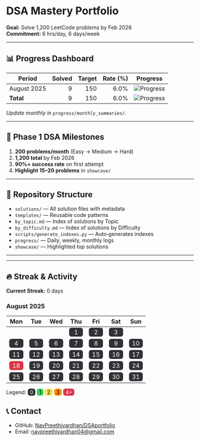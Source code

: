 # DSA Mastery Portfolio

**Goal:** Solve 1,200 LeetCode problems by Feb 2026  
**Commitment:** 6 hrs/day, 6 days/week

---

## 📊 Progress Dashboard

| Period               | Solved | Target | Rate (%) | Progress |
|----------------------|-------:|-------:|---------:|----------|
| August 2025          |      9 |    150 |     6.0% | ![Progress](https://geps.dev/progress/6) |
| **Total**            |      9 |    150 |     6.0% | ![Progress](https://geps.dev/progress/6) |

*Update monthly in `progress/monthly_summaries/`.*

---

## 🎯 Phase 1 DSA Milestones

1. **200 problems/month** (Easy → Medium → Hard)  
2. **1,200 total** by Feb 2026  
3. **90%+ success rate** on first attempt  
4. **Highlight 15–20 problems** in `showcase/`  

---

## 📁 Repository Structure

- `solutions/` — All solution files with metadata  
- `templates/` — Reusable code patterns  
- `by_topic.md` — Index of solutions by Topic  
- `by_difficulty.md` — Index of solutions by Difficulty  
- `scripts/generate_indexes.py` — Auto‐generates indexes  
- `progress/` — Daily, weekly, monthly logs  
- `showcase/` — Highlighted top solutions  

---

<!-- ## 🔧 Tools & Setup

- **Language:** Python 3.9+  
- **Testing:** `pytest`  
- **Formatting:** `black`, `flake8`  
- **Tracking:** Weights & Biases (optional)   -->

---

## 🔥 Streak & Activity
**Current Streak:** 0 days

### August 2025

Mon | Tue | Wed | Thu | Fri | Sat | Sun
---|---|---|---|---|---|---
  |   |   |   | <span style="display:inline-block; min-width:1.6em; text-align:center; padding:2px 6px; border-radius:6px; background:#2f3136; color:#ffffff;">1</span> | <span style="display:inline-block; min-width:1.6em; text-align:center; padding:2px 6px; border-radius:6px; background:#2f3136; color:#ffffff;">2</span> | <span style="display:inline-block; min-width:1.6em; text-align:center; padding:2px 6px; border-radius:6px; background:#2f3136; color:#ffffff;">3</span>
<span style="display:inline-block; min-width:1.6em; text-align:center; padding:2px 6px; border-radius:6px; background:#2f3136; color:#ffffff;">4</span> | <span style="display:inline-block; min-width:1.6em; text-align:center; padding:2px 6px; border-radius:6px; background:#2f3136; color:#ffffff;">5</span> | <span style="display:inline-block; min-width:1.6em; text-align:center; padding:2px 6px; border-radius:6px; background:#2f3136; color:#ffffff;">6</span> | <span style="display:inline-block; min-width:1.6em; text-align:center; padding:2px 6px; border-radius:6px; background:#2f3136; color:#ffffff;">7</span> | <span style="display:inline-block; min-width:1.6em; text-align:center; padding:2px 6px; border-radius:6px; background:#2f3136; color:#ffffff;">8</span> | <span style="display:inline-block; min-width:1.6em; text-align:center; padding:2px 6px; border-radius:6px; background:#2f3136; color:#ffffff;">9</span> | <span style="display:inline-block; min-width:1.6em; text-align:center; padding:2px 6px; border-radius:6px; background:#2f3136; color:#ffffff;">10</span>
<span style="display:inline-block; min-width:1.6em; text-align:center; padding:2px 6px; border-radius:6px; background:#2f3136; color:#ffffff;">11</span> | <span style="display:inline-block; min-width:1.6em; text-align:center; padding:2px 6px; border-radius:6px; background:#2f3136; color:#ffffff;">12</span> | <span style="display:inline-block; min-width:1.6em; text-align:center; padding:2px 6px; border-radius:6px; background:#2f3136; color:#ffffff;">13</span> | <span style="display:inline-block; min-width:1.6em; text-align:center; padding:2px 6px; border-radius:6px; background:#2f3136; color:#ffffff;">14</span> | <span style="display:inline-block; min-width:1.6em; text-align:center; padding:2px 6px; border-radius:6px; background:#2f3136; color:#ffffff;">15</span> | <span style="display:inline-block; min-width:1.6em; text-align:center; padding:2px 6px; border-radius:6px; background:#2f3136; color:#ffffff;">16</span> | <span style="display:inline-block; min-width:1.6em; text-align:center; padding:2px 6px; border-radius:6px; background:#2f3136; color:#ffffff;">17</span>
<span style="display:inline-block; min-width:1.6em; text-align:center; padding:2px 6px; border-radius:6px; background:#dc3545; color:#ffffff;">18</span> | <span style="display:inline-block; min-width:1.6em; text-align:center; padding:2px 6px; border-radius:6px; background:#2f3136; color:#ffffff;">19</span> | <span style="display:inline-block; min-width:1.6em; text-align:center; padding:2px 6px; border-radius:6px; background:#2f3136; color:#ffffff;">20</span> | <span style="display:inline-block; min-width:1.6em; text-align:center; padding:2px 6px; border-radius:6px; background:#2f3136; color:#ffffff;">21</span> | <span style="display:inline-block; min-width:1.6em; text-align:center; padding:2px 6px; border-radius:6px; background:#2f3136; color:#ffffff;">22</span> | <span style="display:inline-block; min-width:1.6em; text-align:center; padding:2px 6px; border-radius:6px; background:#2f3136; color:#ffffff;">23</span> | <span style="display:inline-block; min-width:1.6em; text-align:center; padding:2px 6px; border-radius:6px; background:#2f3136; color:#ffffff;">24</span>
<span style="display:inline-block; min-width:1.6em; text-align:center; padding:2px 6px; border-radius:6px; background:#2f3136; color:#ffffff;">25</span> | <span style="display:inline-block; min-width:1.6em; text-align:center; padding:2px 6px; border-radius:6px; background:#2f3136; color:#ffffff;">26</span> | <span style="display:inline-block; min-width:1.6em; text-align:center; padding:2px 6px; border-radius:6px; background:#2f3136; color:#ffffff;">27</span> | <span style="display:inline-block; min-width:1.6em; text-align:center; padding:2px 6px; border-radius:6px; background:#2f3136; color:#ffffff;">28</span> | <span style="display:inline-block; min-width:1.6em; text-align:center; padding:2px 6px; border-radius:6px; background:#2f3136; color:#ffffff;">29</span> | <span style="display:inline-block; min-width:1.6em; text-align:center; padding:2px 6px; border-radius:6px; background:#2f3136; color:#ffffff;">30</span> | <span style="display:inline-block; min-width:1.6em; text-align:center; padding:2px 6px; border-radius:6px; background:#2f3136; color:#ffffff;">31</span>

Legend: <span style="background:#2f3136;color:#fff;padding:1px 6px;border-radius:6px;">0</span> <span style="background:#39d353;color:#000;padding:1px 6px;border-radius:6px;">1</span> <span style="background:#f1e05a;color:#000;padding:1px 6px;border-radius:6px;">2</span> <span style="background:#fb8c00;color:#000;padding:1px 6px;border-radius:6px;">3</span> <span style="background:#dc3545;color:#fff;padding:1px 6px;border-radius:6px;">4+</span>

## 📞 Contact

- GitHub: [NavPreethivardhan/DSAportfolio](https://github.com/NavPreethivardhan/DSA-Portfolio)  
- Email: navpreethivardhan04@gmail.com
 
